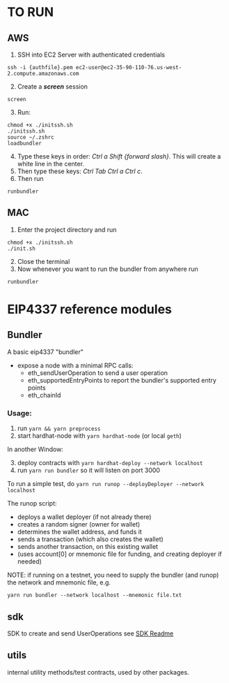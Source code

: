# TO RUN
## AWS
1. SSH into EC2 Server with authenticated credentials
```
ssh -i {authfile}.pem ec2-user@ec2-35-90-110-76.us-west-2.compute.amazonaws.com

```
2. Create a ***screen*** session
```
screen
```
3. Run:
```
chmod +x ./initssh.sh
./initssh.sh
source ~/.zshrc
loadbundler
```
4. Type these keys in order: _Ctrl a Shift {forward slash}_. This will create a white line in the center.
5. Then type these keys: _Ctrl Tab Ctrl a Ctrl c_.
6. Then run
```
runbundler
```

## MAC

1. Enter the project directory and run
```console
chmod +x ./initssh.sh
./init.sh
```
2. Close the terminal
3. Now whenever you want to run the bundler from anywhere run
```console
runbundler
```

# EIP4337 reference modules

## Bundler

A basic eip4337 "bundler"

- expose a node with a minimal RPC calls:
  - eth_sendUserOperation to send a user operation
  - eth_supportedEntryPoints to report the bundler's supported entry points
  - eth_chainId

### Usage: 
1. run `yarn && yarn preprocess`
2. start hardhat-node with `yarn hardhat-node` (or local `geth`)

In another Window:

3. deploy contracts with `yarn hardhat-deploy --network localhost`
4. run `yarn run bundler`
  so it will listen on port 3000


To run a simple test, do `yarn run runop --deployDeployer --network localhost`

   The runop script:
   - deploys a wallet deployer (if not already there)
   - creates a random signer (owner for wallet)
   - determines the wallet address, and funds it
   - sends a transaction (which also creates the wallet)
   - sends another transaction, on this existing wallet
   - (uses account[0] or mnemonic file for funding, and creating deployer if needed)


NOTE: if running on a testnet, you need to supply the bundler (and runop) the network and mnemonic file, e.g.

`yarn run bundler --network localhost --mnemonic file.txt` 

## sdk

SDK to create and send UserOperations
see [SDK Readme](./packages/sdk/README.md)

## utils

internal utility methods/test contracts, used by other packages.
